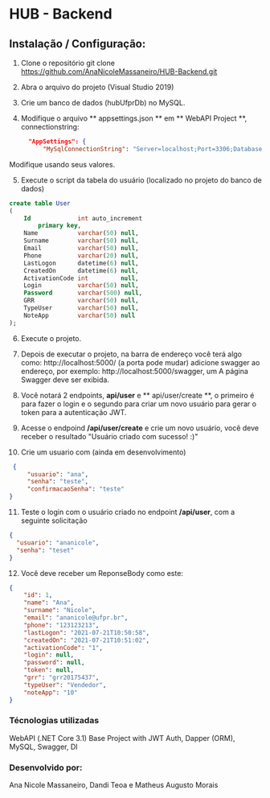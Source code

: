 # HUB - Backend

## Instalação / Configuração:

1) Clone o repositório 
git clone https://github.com/AnaNicoleMassaneiro/HUB-Backend.git

2) Abra o arquivo do projeto (Visual Studio 2019)

3) Crie um banco de dados (hubUfprDb) no MySQL.

4) Modifique o arquivo ** appsettings.json ** em ** WebAPI Project **, connectionstring:
   ```json
     "AppSettings": {
         "MySqlConnectionString": "Server=localhost;Port=3306;Database=hubUfprDb;Uid=nomeDoAutenticadoDoBanco;Pwd=senha;"
   ```
Modifique usando seus valores.

5) Execute o script da tabela do usuário (localizado no projeto do banco de dados)

```sql
create table User
(
    Id             int auto_increment
        primary key,
    Name           varchar(50) null,
    Surname        varchar(50) null,
    Email          varchar(50) null,
    Phone          varchar(20) null,
    LastLogon      datetime(6) null,
    CreatedOn      datetime(6) null,
    ActivationCode int         null,
    Login          varchar(50) null,
    Password       varchar(500) null,
    GRR            varchar(50) null,
    TypeUser       varchar(50) null,
    NoteApp        varchar(50) null
);

```

6) Execute o projeto.

7) Depois de executar o projeto, na barra de endereço você terá algo como: http://localhost:5000/ (a porta pode mudar) adicione swagger ao endereço, por exemplo: http://localhost:5000/swagger, um A página Swagger deve ser exibida.

8) Você notará 2 endpoints, **api/user** e ** api/user/create **, o primeiro é para fazer o login e o segundo para criar um novo usuário para gerar o token para a autenticação JWT.

9) Acesse o endpoind **/api/user/create** e crie um novo usuário, você deve receber o resultado "Usuário criado com sucesso! :)"

10) Crie um usuario com  (ainda em desenvolvimento)

```json
 {
     "usuario": "ana",
     "senha": "teste",
     "confirmacaoSenha": "teste"
}
```

11) Teste o login com o usuário criado no endpoint **/api/user**, com a seguinte solicitação
```json
{
  "usuario": "ananicole",
  "senha": "teset"
}
```
12) Você deve receber um ReponseBody como este:
```json
{
    "id": 1,
    "name": "Ana",
    "surname": "Nicole",
    "email": "ananicole@ufpr.br",
    "phone": "123123213",
    "lastLogon": "2021-07-21T10:50:58",
    "createdOn": "2021-07-21T10:51:02",
    "activationCode": "1",
    "login": null,
    "password": null,
    "token": null,
    "grr": "grr20175437",
    "typeUser": "Vendedor",
    "noteApp": "10"
}
```

### Técnologias utilizadas
WebAPI (.NET Core 3.1) Base Project with JWT Auth, Dapper (ORM), MySQL, Swagger, DI

### Desenvolvido por:
Ana Nicole Massaneiro, Dandi Teoa e Matheus Augusto Morais
